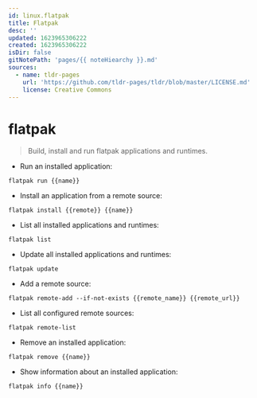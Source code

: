 ```yaml
---
id: linux.flatpak
title: Flatpak
desc: ''
updated: 1623965306222
created: 1623965306222
isDir: false
gitNotePath: 'pages/{{ noteHiearchy }}.md'
sources:
  - name: tldr-pages
    url: 'https://github.com/tldr-pages/tldr/blob/master/LICENSE.md'
    license: Creative Commons
---
```

# flatpak

> Build, install and run flatpak applications and runtimes.

- Run an installed application:

`flatpak run {{name}}`

- Install an application from a remote source:

`flatpak install {{remote}} {{name}}`

- List all installed applications and runtimes:

`flatpak list`

- Update all installed applications and runtimes:

`flatpak update`

- Add a remote source:

`flatpak remote-add --if-not-exists {{remote_name}} {{remote_url}}`

- List all configured remote sources:

`flatpak remote-list`

- Remove an installed application:

`flatpak remove {{name}}`

- Show information about an installed application:

`flatpak info {{name}}`

